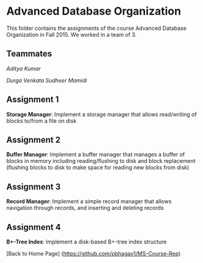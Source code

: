 # Advanced Database Organization

This folder contains the assignments of the course Advanced Database Organization in Fall 2015. We worked in a team of 3.

## Teammates
*Aditya Kumar*

*Durga Venkata Sudheer Mamidi*

## Assignment 1 
**Storage Manager**: Implement a storage manager that allows read/writing of blocks to/from a file on disk

## Assignment 2
**Buffer Manager**: Implement a buffer manager that manages a buffer of blocks in memory including reading/flushing to disk and block replacement (flushing blocks to disk to make space for reading new blocks from disk)

## Assignment 3 
**Record Manager**: Implement a simple record manager that allows navigation through records, and inserting and deleting records

## Assignment 4 
**B+-Tree Index**: Implement a disk-based B+-tree index structure

[Back to Home Page] (https://github.com/pbhagav1/MS-Course-Rep)